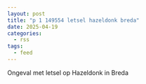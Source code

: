 ```yaml
---
layout: post
title: "p 1 149554 letsel hazeldonk breda"
date: 2025-04-19
categories: 
  - rss
tags: 
  - feed
---
```


Ongeval met letsel op Hazeldonk in Breda
